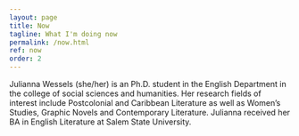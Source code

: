 ```yaml
---
layout: page
title: Now
tagline: What I'm doing now
permalink: /now.html
ref: now
order: 2
---
```


Julianna Wessels (she/her) is an Ph.D. student in the English Department in the college of social sciences and humanities. Her research fields of interest include Postcolonial and Caribbean Literature as well as Women’s Studies, Graphic Novels and Contemporary Literature. Julianna received her BA in English Literature at Salem State University.
